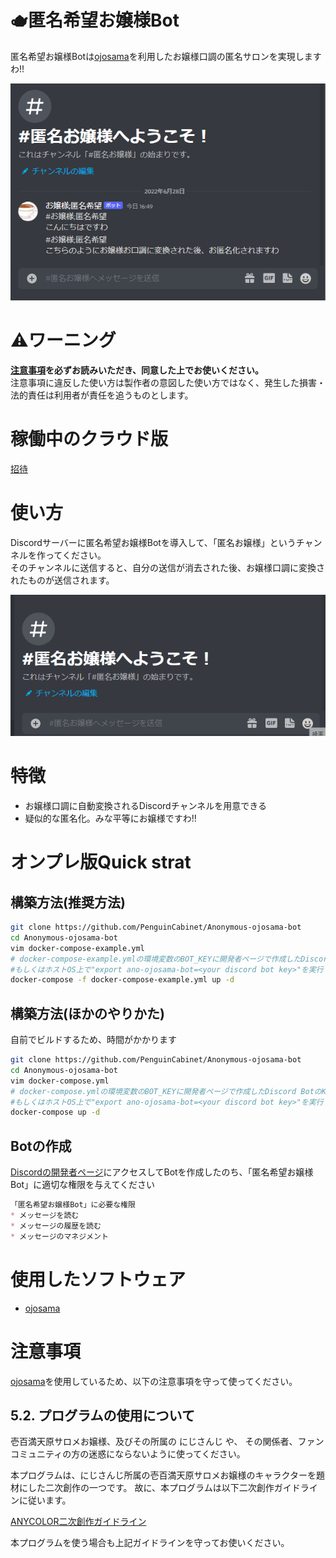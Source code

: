 # 🫖匿名希望お嬢様Bot
匿名希望お嬢様Botは[ojosama](https://github.com/jiro4989/ojosama)を利用したお嬢様口調の匿名サロンを実現しますわ!!

![img1](img/img2.png)

# ⚠️ワーニング
**[注意事項](#注意事項)を必ずお読みいただき、同意した上でお使いください。**  
注意事項に違反した使い方は製作者の意図した使い方ではなく、発生した損害・法的責任は利用者が責任を追うものとします。  

# 稼働中のクラウド版
[招待](https://discord.com/oauth2/authorize?client_id=821662757794349066&permissions=11264&scope=bot)

# 使い方
Discordサーバーに匿名希望お嬢様Botを導入して、「匿名お嬢様」というチャンネルを作ってください。  
そのチャンネルに送信すると、自分の送信が消去された後、お嬢様口調に変換されたものが送信されます。

![img2](img/img3.gif)

# 特徴
* お嬢様口調に自動変換されるDiscordチャンネルを用意できる
* 疑似的な匿名化。みな平等にお嬢様ですわ!!

# オンプレ版Quick strat

## 構築方法(推奨方法)

```bash
git clone https://github.com/PenguinCabinet/Anonymous-ojosama-bot
cd Anonymous-ojosama-bot
vim docker-compose-example.yml 
# docker-compose-example.ymlの環境変数のBOT_KEYに開発者ページで作成したDiscord BotのKeyを入力してください
#もしくはホストOS上で"export ano-ojosama-bot=<your discord bot key>"を実行します
docker-compose -f docker-compose-example.yml up -d
```

## 構築方法(ほかのやりかた)

自前でビルドするため、時間がかかります

```bash
git clone https://github.com/PenguinCabinet/Anonymous-ojosama-bot
cd Anonymous-ojosama-bot
vim docker-compose.yml 
# docker-compose.ymlの環境変数のBOT_KEYに開発者ページで作成したDiscord BotのKeyを入力してください
#もしくはホストOS上で"export ano-ojosama-bot=<your discord bot key>"を実行します
docker-compose up -d
```

## Botの作成

[Discordの開発者ページ](http://discord.com/developers/)にアクセスしてBotを作成したのち、「匿名希望お嬢様Bot」に適切な権限を与えてください
```markdown
「匿名希望お嬢様Bot」に必要な権限
* メッセージを読む
* メッセージの履歴を読む
* メッセージのマネジメント
```

# 使用したソフトウェア
* [ojosama](https://github.com/jiro4989/ojosama)

# 注意事項
[ojosama](https://github.com/jiro4989/ojosama)を使用しているため、以下の注意事項を守って使ってください。

## 5.2. プログラムの使用について
壱百満天原サロメお嬢様、及びその所属の にじさんじ や、 その関係者、ファンコミュニティの方の迷惑にならないように使ってください。   

本プログラムは、にじさんじ所属の壱百満天原サロメお嬢様のキャラクターを題材にした二次創作の一つです。 故に、本プログラムは以下二次創作ガイドラインに従います。   
   
[ANYCOLOR二次創作ガイドライン](https://event.nijisanji.app/guidelines/)   
     
本プログラムを使う場合も上記ガイドラインを守ってお使いください。   
